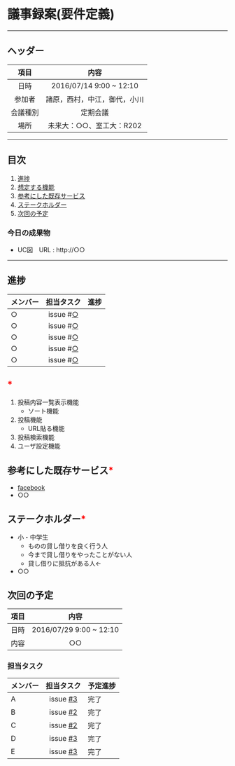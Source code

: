 # 議事録案(要件定義)
---
## ヘッダー
|項目|内容|
|:--:|:--:|
| 日時 | 2016/07/14  9:00 ~ 12:10|
| 参加者 | 諸原，西村，中江，御代，小川 |
| 会議種別 | 定期会議 |
| 場所 | 未来大：○○、室工大：R202 |

---
## 目次
1. [進捗](#ProgressReport)
1. [想定する機能](#anchar1)
2. [参考にした既存サービス](#anchar2)
3. [ステークホルダー](#anchar3)
4. [次回の予定](#anchar4)

### 今日の成果物
- UC図　URL : http://○○

---

## <div id="ProgressReport"/> 進捗

| メンバー | 担当タスク | 進捗 |
| :-- | :--: | :-- |
| ○ | issue #[○]() |  |
| ○ | issue #[○]() |  |
| ○ | issue #[○]() |  |
| ○ | issue #[○]() |  |
| ○ | issue #[○]() |  |

<!--
会議開始時点までのタスク進捗状況を記録する
メンバーごとに「メンバー名、issue番号、進捗状況」の順に記録
-->

<!-- 
想定する機能、参考にした既存サービス、ステークホルダーは会議中に話し合いが行われたならば、必ず記入をお願いします。
-->

## <div id="anchar1"/><font color = "red">*</font>
1. 投稿内容一覧表示機能
	- ソート機能
2. 投稿機能
	- URL貼る機能
3. 投稿検索機能
4. ユーザ設定機能

## <div id="anchar2"/>参考にした既存サービス<font color = "red">*</font>
- [facebook](https://www.facebook.com)
- ○○

## <div id="anchar3"/>ステークホルダー<font color = "red">*</font>
- 小・中学生
	- ものの貸し借りを良く行う人
	- 今まで貸し借りをやったことがない人 
	- 貸し借りに抵抗がある人←
- ○○

## <div id="anchar4"/>次回の予定
|項目|内容|
|:--:|:--:|
| 日時 | 2016/07/29  9:00 ~ 12:10|
| 内容 | ○○ |

### 担当タスク
| メンバー | 担当タスク | 予定進捗 |
| :-- | :--: | :-- |
| A | issue [#3]() | 完了 |
| B | issue [#2]() | 完了 |
| C | issue [#2]() | 完了 |
| D | issue [#3]() | 完了 |
| E | issue [#3]() | 完了 |
<!--
issueのリンクは当該issueのURLを入れると良いでしょう(相対パス推奨)
issueのコメントなら”＃(issue番号)”だけでリンクできます。
-->
